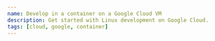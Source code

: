 ```yaml
---
name: Develop in a container on a Google Cloud VM
description: Get started with Linux development on Google Cloud.
tags: [cloud, google, container]
---
```

